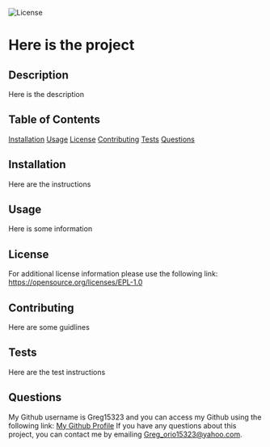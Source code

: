 
![License](https://img.shields.io/badge/License-EPL%201.0-red.svg)
# Here is the project
## Description
Here is the description
## Table of Contents
[Installation](#installation)
[Usage](#usage)
[License](#license)
[Contributing](#contributing)
[Tests](#tests)
[Questions](#questions)
## Installation
Here are the instructions
## Usage
Here is some information
## License
For additional license information please use the following link:
https://opensource.org/licenses/EPL-1.0
## Contributing
Here are some guidlines
## Tests
Here are the test instructions
## Questions
My Github username is Greg15323 and you can access my Github using the following link:
[My Github Profile](https://github.com/Greg15323)
If you have any questions about this project, you can contact me by emailing Greg_orio15323@yahoo.com.
